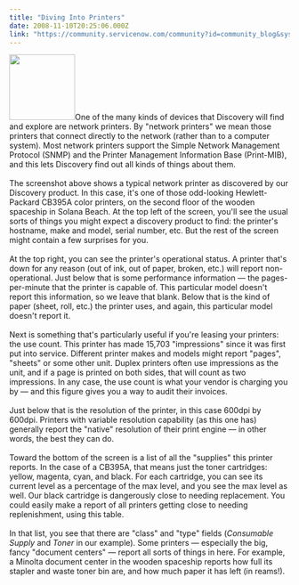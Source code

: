 ```yaml
---
title: "Diving Into Printers"
date: 2008-11-10T20:25:06.000Z
link: "https://community.servicenow.com/community?id=community_blog&sys_id=f60e2e2ddbd0dbc01dcaf3231f961935"
---
```

<p><img  alt="" class="jive-image" src="a36ad846dbd45344e9737a9e0f9619f9.iix" style="width: auto; height: 118px;" />One of the many kinds of devices that Discovery will find and explore are network printers. By "network printers" we mean those printers that connect directly to the network (rather than to a computer system). Most network printers support the Simple Network Management Protocol (SNMP) and the Printer Management Information Base (Print-MIB), and this lets Discovery find out all kinds of things about them.<!--break--><br /><br />The screenshot above shows a typical network printer as discovered by our Discovery product. In this case, it's one of those odd-looking Hewlett-Packard CB395A color printers, on the second floor of the wooden spaceship in Solana Beach. At the top left of the screen, you'll see the usual sorts of things you might expect a discovery product to find: the printer's hostname, make and model, serial number, etc. But the rest of the screen might contain a few surprises for you.<br /><br />At the top right, you can see the printer's operational status. A printer that's down for any reason (out of ink, out of paper, broken, etc.) will report non-operational. Just below that is some performance information — the pages-per-minute that the printer is capable of. This particular model doesn't report this information, so we leave that blank. Below that is the kind of paper (sheet, roll, etc.) the printer uses, and again, this particular model doesn't report it.<br /><br />Next is something that's particularly useful if you're leasing your printers: the use count. This printer has made 15,703 "impressions" since it was first put into service. Different printer makes and models might report "pages", "sheets" or some other unit. Duplex printers often use impressions as the unit, and if a page is printed on both sides, that will count as two impressions. In any case, the use count is what your vendor is charging you by — and this figure gives you a way to audit their invoices.<br /><br />Just below that is the resolution of the printer, in this case 600dpi by 600dpi. Printers with variable resolution capability (as this one has) generally report the "native" resolution of their print engine — in other words, the best they can do.<br /><br />Toward the bottom of the screen is a list of all the "supplies" this printer reports. In the case of a CB395A, that means just the toner cartridges: yellow, magenta, cyan, and black. For each cartridge, you can see its current level as a percentage of the max level, and you see the max level as well. Our black cartridge is dangerously close to needing replacement. You could easily make a report of all printers getting close to needing replenishment, using this table. <br /><br />In that list, you see that there are "class" and "type" fields (<i>Consumable Supply</i> and <i>Toner</i> in our example). Some printers — especially the big, fancy "document centers" — report all sorts of things in here. For example, a Minolta document center in the wooden spaceship reports how full its stapler and waste toner bin are, and how much paper it has left (in reams!).</p>